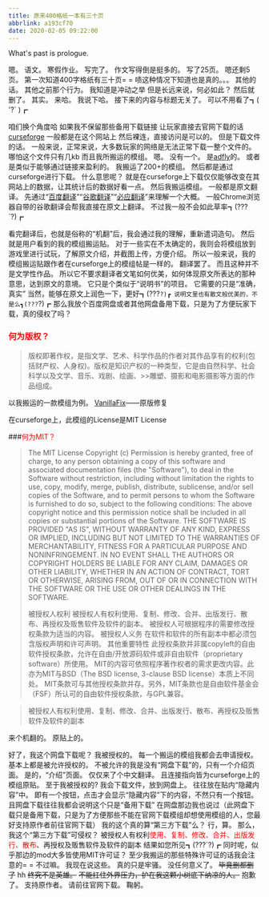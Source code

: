 ```yaml
---
title: 原来400格纸一本有三十页
abbrlink: a193cf70
date: 2020-02-05 09:22:00
---
```

What's past is prologue.

<!--more-->
嗯。
语文。
寒假作业。
写完了。
作文写得倒是挺多的。
写了25页。
嗯还剩5页。
第一次知道400字格纸有三十页= =
啧这种情况下知道也是真的。。。
其他的话。
其他之前那个行为。
我知道是冲动之举
但是长远来说，何必如此？
然后就删了。
其实。
来哈。
我说下哈。
接下来的内容与标题无关了。
可以不用看了┓( '?` )┏




咱们换个角度哈
如果我不保留那些备用下载链接
让玩家直接去官网下载的话
[curseforge][1]
一般都是在这个网站上
然后裸连，直接访问是可以的。
但是下载文件的话。
一般来说，正常来说，大多数玩家的网络是无法正常下载一整个文件的。
哪怕这个文件只有几kb
而且我所搬运的模组。
嗯。
没有一个。
是[adfly][2]的。
或者是类似于能够通过链接来盈利的。
我搬运了200+的模组。
然后都是通过curseforge进行下载。
什么意思呢？
就是在curseforge上下载仅仅能够改变在其网站上的数据，让其统计后的数据好看一点。
然后我搬运模组。
一般都是原文翻译。
先通过“[百度翻译][3]”“[谷歌翻译][4]”“[必应翻译][5]”来理解一个大概。
一般Chrome浏览器自带的谷歌翻译会帮我直接在原文上翻译。
不过我一般不会如此草率┓(???`?)┏

看完翻译后，也就是俗称的“机翻”后，我会通过我的理解，重新遣词造句。
然后就是用户看到的我的模组搬运贴。
对于一些实在不太确定的，我则会将模组放到游戏里进行试玩，了解原文介绍，并截图上传，方便介绍。
所以一般来说，我的模组搬运贴跟作者在curseforge上的模组帖是一样的。
翻译罢了。
而且这种并不是文学性作品。
所以它不要求翻译者文笔如何优美，如何体现原文所表达的那种意思，达到原文的意境。
它只是个类似于“说明书”的项目。
它需要的只是“准确，真实”
当然，能够在原文上润色一下，更好┓(???`?)┏
说明文里也有散文般优美的，不是么┓(???`?)┏
那么我放个百度网盘或者其他网盘备用下载，只是为了方便玩家下载，真的侵权了吗？




### <span style="color:red;">何为版权？</span>

> 版权即著作权，是指文学、艺术、科学作品的作者对其作品享有的权利(包括财产权、人身权)。版权是知识产权的一种类型，它是由自然科学、社会科学以及文学、音乐、戏剧、绘画、>>雕塑、摄影和电影摄影等方面的作品组成。

以我搬运的一款模组为例。
[VanillaFix][6]——原版修复



在curseforge上，此模组的License是MIT License

###<span style="color:red;">何为MIT？</span>

> The MIT License Copyright (c) <year> <copyright holders> Permission is hereby granted, free of charge, to any person obtaining a copy of this software and associated documentation files (the "Software"), to deal in the Software without restriction, including without limitation the rights to use, copy, modify, merge, publish, distribute, sublicense, and/or sell copies of the Software, and to permit persons to whom the Software is furnished to do so, subject to the following conditions: The above copyright notice and this permission notice shall be included in all copies or substantial portions of the Software. THE SOFTWARE IS PROVIDED "AS IS", WITHOUT WARRANTY OF ANY KIND, EXPRESS OR IMPLIED, INCLUDING BUT NOT LIMITED TO THE WARRANTIES OF MERCHANTABILITY, FITNESS FOR A PARTICULAR PURPOSE AND NONINFRINGEMENT. IN NO EVENT SHALL THE AUTHORS OR COPYRIGHT HOLDERS BE LIABLE FOR ANY CLAIM, DAMAGES OR OTHER LIABILITY, WHETHER IN AN ACTION OF CONTRACT, TORT OR OTHERWISE, ARISING FROM, OUT OF OR IN CONNECTION WITH THE SOFTWARE OR THE USE OR OTHER DEALINGS IN THE SOFTWARE.
> 
> 被授权人权利
被授权人有权利使用、复制、修改、合并、出版发行、散布、再授权及贩售软件及软件的副本。
被授权人可根据程序的需要修改授权条款为适当的内容。
被授权人义务
在软件和软件的所有副本中都必须包含版权声明和许可声明。
其他重要特性
此授权条款并非属copyleft的自由软件授权条款，允许在自由/开放源码软件或非自由软件（proprietary software）所使用。
MIT的内容可依照程序著作权者的需求更改内容。此亦为MIT与BSD（The BSD license, 3-clause BSD license）本质上不同处。
MIT条款可与其他授权条款并存。另外，MIT条款也是自由软件基金会（FSF）所认可的自由软件授权条款，与GPL兼容。




> 被授权人有权利使用、复制、修改、合并、出版发行、散布、再授权及贩售软件及软件的副本



来个机翻的。
原贴上的。

好了，我这个网盘下载呢？
我被授权的。
每一个搬运的模组我都会去申请授权。
基本上都是被允许授权的。
不被允许的我是没有“网盘下载”的，只有一个介绍页面。
是的，“介绍”页面。
仅仅来了个中文翻译。
且连接指向皆为curseforge上的模组原贴。
至于我被授权的?
我会下载文件，放到网盘上。
往往放在贴内“隐藏内容”中。
即有一个按钮，点击才会显示“隐藏内容”下的内容，不然只有一个按钮。
且网盘下载往往我都会说明这个只是“备用下载”
在网盘那边我也说过（此网盘下载只是备用下载，只是为了方便那些不能在官网下载模组却想使用模组的人，您最好支持原作者前往官网下载）
我的这个真的算“第三方下载”么？
行，算。
那么，我这个“第三方下载”可侵权？
被授权人有权利<span style="color:red;">使用、复制、修改、合并、出版发行、散布</span>、再授权及贩售软件及软件的副本
结果如您所见┓(???`?)┏
同时呢，似乎那边的mod大多皆使用MIT许可证？
至少我搬运的那些特殊许可证的话我会注意的= =
不过嘛。
我现在说这些。
真的只是牢骚。
没任何意义了。
~~毕竟删都删了~~
hh
~~终究不是英雄。~~
~~不能扛住外界压力，护在我这颗小树底下纳凉的人。~~
抱歉了。
支持原作者。
请前往官网下载。
鞠躬。





[1]: <https://www.curseforge.com/minecraft/mc-mods>
[2]: <https://adf.ly/>
[3]: <https://fanyi.baidu.com/?aldtype=16047#auto/zh>
[4]: <https://translate.google.cn/>
[5]: <https://cn.bing.com/translator>
[6]: <https://www.curseforge.com/minecraft/mc-mods/vanillafix>
